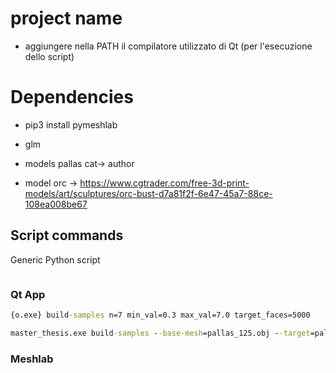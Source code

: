 # project name

* aggiungere nella PATH il compilatore utilizzato di Qt (per l'esecuzione dello script)

# Dependencies
* pip3 install pymeshlab
* glm


* models pallas cat-> author
* model orc -> https://www.cgtrader.com/free-3d-print-models/art/sculptures/orc-bust-d7a81f2f-6e47-45a7-88ce-108ea008be67

## Script commands

Generic Python script
```py

```

### Qt App

```cmd
{o.exe} build-samples n=7 min_val=0.3 max_val=7.0 target_faces=5000
```

```cmd
master_thesis.exe build-samples --base-mesh=pallas_125.obj --target=pallas_5000.obj --n=4 --min-edge=0.8 --max-edge=1.2
```

### Meshlab
